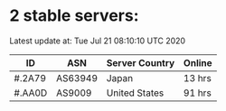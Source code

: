 # 2 stable servers:

Latest update at: Tue Jul 21 08:10:10 UTC 2020

| ID | ASN | Server Country | Online |
| -- | --- | -------------- | ------ |
| #.2A79 | AS63949 | Japan | 13 hrs |
| #.AA0D | AS9009 | United States | 91 hrs |

